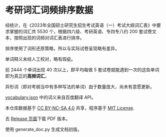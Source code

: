 # 考研词汇词频排序数据

经统计，在《2023年全国硕士研究生招生考试英语（一）考试大纲词汇表》中要求掌握的词汇共 5530 个，根据四六级、考研英语、专四专八约 200 套试卷文本，按照出现的词频对词汇表进行排序。

排序使用了词形还原策略，所以与实际试卷呈现略有差异。

单词释义未经人工校对，略有瑕疵。

前 2444 个单词出现 40 次以上，即平均每做 5 套试卷就能遇到一次的这些单词即为真正的**高频词汇**。

异形词（即对考纲当中有多种写法的单词）由于数量庞大，尚未有意愿更新。

[vocabulary.json](https://github.com/awxiaoxian2020/NETEMVocabulary/blob/master/vocabulary.json) 中的词义来自百度翻译 API。

本仓库数据基于 [CC BY-NC-SA 4.0](https://creativecommons.org/licenses/by-nc-sa/4.0/) 共享，程序基于 [MIT License](https://github.com/awxiaoxian2020/NETEMVocabulary/blob/master/LICENSE).

去 [Release 页面](https://github.com/awxiaoxian2020/NETEMVocabulary/releases)下载 PDF 版本。

使用 generate_doc.py 生成文档初版。

